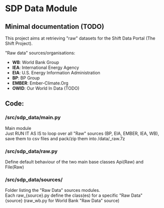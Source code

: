 # SDP Data Module

## Minimal documentation (TODO)

This project aims at retrieving "raw" datasets for the Shift Data Portal (The Shift Project).

"Raw data" sources/organisations:
<ul>
  <li><b>WB</b>: World Bank Group</li>
  <li><b>IEA</b>: International Energy Agency</li>
  <li><b>EIA</b>: U.S. Energy Information Administration</li>
  <li><b>BP</b>: BP Group</li>
  <li><b>EMBER</b>: Ember-Climate.Org</li>
  <li><b>OWID</b>: Our World In Data (TODO)</li>
</ul>

## Code:
### /src/sdp_data/main.py
Main module<br>
Just RUN IT AS IS to loop over all "Raw" sources (BP, EIA, EMBER, IEA, WB), save them to csv files and pack/zip them into /data/\_raw.7z

### /src/sdp_data/raw.py
Define default behaviour of the two main base classes Api(Raw) and File(Raw)

### /src/sdp_data/sources/
Folder listing the "Raw Data" sources modules.<br>
Each raw_{source}.py define the class(es) for a specific "Raw Data" {source} (raw_wb.py for World Bank "Raw Data" source)
  
